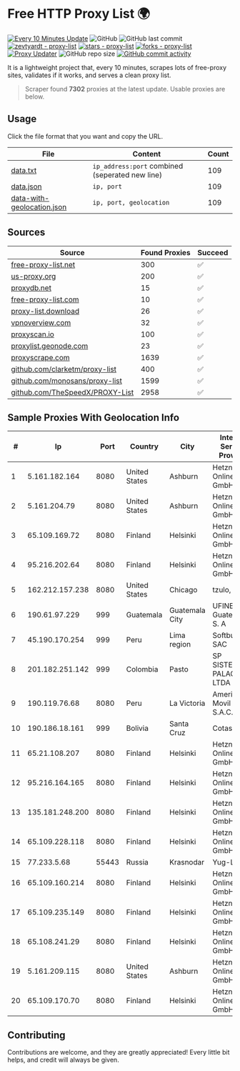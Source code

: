 
# Free HTTP Proxy List 🌍

[![Every 10 Minutes Update](https://github.com/mertguvencli/http-proxy-list/actions/workflows/main.yml/badge.svg?branch=main)](https://github.com/mertguvencli/http-proxy-list/actions/workflows/main.yml)
![GitHub](https://img.shields.io/github/license/mertguvencli/http-proxy-list)
![GitHub last commit](https://img.shields.io/github/last-commit/mertguvencli/http-proxy-list)
[![zevtyardt - proxy-list](https://img.shields.io/static/v1?label=zevtyardt&message=proxy-list&color=blue&logo=github)](https://github.com/zevtyardt/proxy-list "Go to GitHub repo")
[![stars - proxy-list](https://img.shields.io/github/stars/zevtyardt/proxy-list?style=social)](https://github.com/zevtyardt/proxy-list)
[![forks - proxy-list](https://img.shields.io/github/forks/zevtyardt/proxy-list?style=social)](https://github.com/zevtyardt/proxy-list)
[![Proxy Updater](https://github.com/zevtyardt/proxy-list/workflows/Proxy%20Updater/badge.svg)](https://github.com/zevtyardt/proxy-list/actions?query=workflow:"Proxy+Updater")
![GitHub repo size](https://img.shields.io/github/repo-size/zevtyardt/proxy-list)
[![GitHub commit activity](https://img.shields.io/github/commit-activity/m/zevtyardt/proxy-list?logo=commits)](https://github.com/zevtyardt/proxy-list/commits/main)

It is a lightweight project that, every 10 minutes, scrapes lots of free-proxy sites, validates if it works, and serves a clean proxy list.

> Scraper found **7302** proxies at the latest update. Usable proxies are below.

## Usage

Click the file format that you want and copy the URL.

|File|Content|Count|
|----|-------|-----|
|[data.txt](https://raw.githubusercontent.com/mertguvencli/http-proxy-list/main/proxy-list/data.txt)|`ip_address:port` combined (seperated new line)|109|
|[data.json](https://raw.githubusercontent.com/mertguvencli/http-proxy-list/main/proxy-list/data.json)|`ip, port`|109|
|[data-with-geolocation.json](https://raw.githubusercontent.com/mertguvencli/http-proxy-list/main/proxy-list/data-with-geolocation.json)|`ip, port, geolocation`|109|

## Sources

|Source|Found Proxies|Succeed|
|------|-------------|-------|
|[free-proxy-list.net](https://free-proxy-list.net)|300|✅|
|[us-proxy.org](https://www.us-proxy.org)|200|✅|
|[proxydb.net](http://proxydb.net)|15|✅|
|[free-proxy-list.com](https://free-proxy-list.com/?page=&port=&type%5B%5D=http&type%5B%5D=https&up_time=0&search=Search)|10|✅|
|[proxy-list.download](https://www.proxy-list.download/HTTP)|26|✅|
|[vpnoverview.com](https://vpnoverview.com/privacy/anonymous-browsing/free-proxy-servers)|32|✅|
|[proxyscan.io](https://www.proxyscan.io)|100|✅|
|[proxylist.geonode.com](https://proxylist.geonode.com/api/proxy-list?limit=300&page=1&sort_by=lastChecked&sort_type=desc&protocols=http,https)|23|✅|
|[proxyscrape.com](https://api.proxyscrape.com/v2/?request=displayproxies&protocol=http&timeout=10000&country=all&ssl=all&anonymity=all)|1639|✅|
|[github.com/clarketm/proxy-list](https://raw.githubusercontent.com/clarketm/proxy-list/master/proxy-list-raw.txt)|400|✅|
|[github.com/monosans/proxy-list](https://raw.githubusercontent.com/monosans/proxy-list/main/proxies/http.txt)|1599|✅|
|[github.com/TheSpeedX/PROXY-List](https://raw.githubusercontent.com/TheSpeedX/PROXY-List/master/http.txt)|2958|✅|


## Sample Proxies With Geolocation Info

|#|Ip|Port|Country|City|Internet Service Provider|
|-|--|----|-------|----|-------------------------|
|1|5.161.182.164|8080|United States|Ashburn|Hetzner Online GmbH|
|2|5.161.204.79|8080|United States|Ashburn|Hetzner Online GmbH|
|3|65.109.169.72|8080|Finland|Helsinki|Hetzner Online GmbH|
|4|95.216.202.64|8080|Finland|Helsinki|Hetzner Online GmbH|
|5|162.212.157.238|8080|United States|Chicago|tzulo, inc.|
|6|190.61.97.229|999|Guatemala|Guatemala City|UFINET Guatemala S. A|
|7|45.190.170.254|999|Peru|Lima region|Softbutterfly SAC|
|8|201.182.251.142|999|Colombia|Pasto|SP SISTEMAS PALACIOS LTDA|
|9|190.119.76.68|8080|Peru|La Victoria|America Movil Peru S.A.C.|
|10|190.186.18.161|999|Bolivia|Santa Cruz|Cotas Ltda.|
|11|65.21.108.207|8080|Finland|Helsinki|Hetzner Online GmbH|
|12|95.216.164.165|8080|Finland|Helsinki|Hetzner Online GmbH|
|13|135.181.248.200|8080|Finland|Helsinki|Hetzner Online GmbH|
|14|65.109.228.118|8080|Finland|Helsinki|Hetzner Online GmbH|
|15|77.233.5.68|55443|Russia|Krasnodar|Yug-Link|
|16|65.109.160.214|8080|Finland|Helsinki|Hetzner Online GmbH|
|17|65.109.235.149|8080|Finland|Helsinki|Hetzner Online GmbH|
|18|65.108.241.29|8080|Finland|Helsinki|Hetzner Online GmbH|
|19|5.161.209.115|8080|United States|Ashburn|Hetzner Online GmbH|
|20|65.109.170.70|8080|Finland|Helsinki|Hetzner Online GmbH|



## Contributing

Contributions are welcome, and they are greatly appreciated! Every
little bit helps, and credit will always be given.

